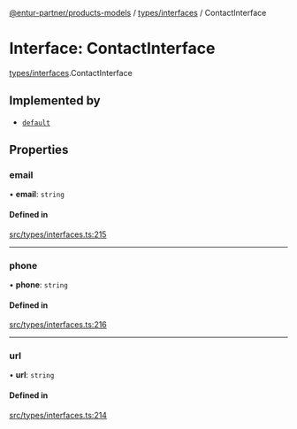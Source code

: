 [@entur-partner/products-models](../README.md) / [types/interfaces](../modules/types_interfaces.md) / ContactInterface

# Interface: ContactInterface

[types/interfaces](../modules/types_interfaces.md).ContactInterface

## Implemented by

- [`default`](../classes/models_Contact.default.md)

## Properties

### email

• **email**: `string`

#### Defined in

[src/types/interfaces.ts:215](https://github.com/entur/products-models/blob/main/src/types/interfaces.ts#L215)

___

### phone

• **phone**: `string`

#### Defined in

[src/types/interfaces.ts:216](https://github.com/entur/products-models/blob/main/src/types/interfaces.ts#L216)

___

### url

• **url**: `string`

#### Defined in

[src/types/interfaces.ts:214](https://github.com/entur/products-models/blob/main/src/types/interfaces.ts#L214)
